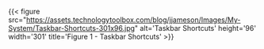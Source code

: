 
{{< figure src="https://assets.technologytoolbox.com/blog/jjameson/Images/My-System/Taskbar-Shortcuts-301x96.jpg" alt='Taskbar Shortcuts' height='96' width='301' title='Figure 1 - Taskbar Shortcuts' >}}
